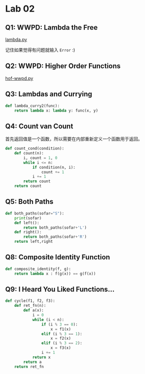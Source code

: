 # Lab 02

## Q1: WWPD: Lambda the Free

[lambda.py](https://github.com/rainjw/cs61a/blob/master/lab/lab02/tests/lambda.py)

记住如果觉得有问题就输入 `Error` :)

## Q2: WWPD: Higher Order Functions

[hof-wwpd.py](https://github.com/rainjw/cs61a/blob/master/lab/lab02/tests/hof-wwpd.py)

## Q3: Lambdas and Currying

```python
def lambda_curry2(func):
    return lambda x: lambda y: func(x, y)
```

## Q4: Count van Count

首先返回值是一个函数，所以需要在内部重新定义一个函数用于返回。

```python
def count_cond(condition):
    def count(n):
        i, count = 1, 0
        while i <= n:
            if condition(n, i):
                count += 1
            i += 1
        return count
    return count
```


## Q5: Both Paths

```python
def both_paths(sofar="S"):
    print(sofar)
    def left():
        return both_paths(sofar+'L')
    def right():
        return both_paths(sofar+'R')
    return left,right
```

## Q8: Composite Identity Function

```python
def composite_identity(f, g):
    return lambda x : f(g(x)) == g(f(x))
```

## Q9: I Heard You Liked Functions...

```python
def cycle(f1, f2, f3):
    def ret_fn(n):
        def a(x):
            i = 0
            while (i < n):
                if (i % 3 == 0):
                    x = f1(x)
                elif (i % 3 == 1):
                    x = f2(x)
                elif (i % 3 == 2):
                    x = f3(x)
                i += 1
            return x
        return a
    return ret_fn 
```
